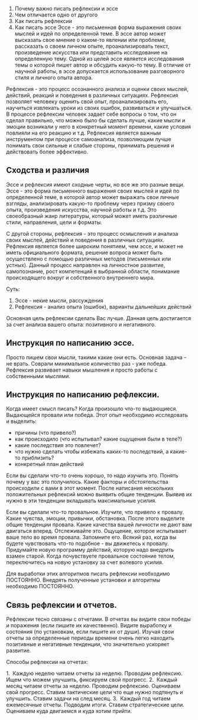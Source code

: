 1. Почему важно писать рефлексии и эссе
2. Чем отличается одно от другого
3. Как писать рефлексии 
4. Как писать эссе
Эссе - это письменная форма выражения своих мыслей и идей по определенной теме. В эссе автор может высказать свое мнение о каком-то явлении или проблеме, рассказать о своем личном опыте, проанализировать текст, произведение искусства или представить исследование на определенную тему. Одной из целей эссе является исследования темы о которой пишет автор и обсудить какую-то тему. В отличие от научной работы, в эссе допускается использование разговорного стиля и личного опыта автора.  

Рефлексия - это процесс осознанного анализа и оценки своих мыслей, действий, реакций и поведения в различных ситуациях. Рефлексия позволяет человеку оценить свой опыт, проанализировать его, научиться извлекать уроки из своих ошибок, развиваться и улучшаться. В процессе рефлексии человек задает себе вопросы о том, что он сделал правильно, что можно было бы сделать лучше, какие мысли и эмоции возникали у него в конкретный момент времени, какие условия повлияли на его реакцию и т.д. Рефлексия является важным инструментом при процессе самоанализа, позволяющим лучше понимать свои сильные и слабые стороны, принимать решения и действовать более эффективно.

## Сходства и различия

Эссе и рефлексия имеют сходные черты, но все же это разные вещи. Эссе - это форма письменного выражения своих мыслей и идей по определенной теме, в которой автор может выражать свои личные взгляды, анализировать какую-то проблему через призму своего опыта, произведения искусства, научной работы и т.д. Это своеобразный жанр литературы, который может иметь различные стили, направления, цели и форматы.  

С другой стороны, рефлексия - это процесс осмысления и анализа своих мыслей, действий и поведения в различных ситуациях. Рефлексия является более широким понятием, чем эссе, и может не иметь официального формата, решение вопроса может быть осуществлено с помощью различных методов (письменных или устных). Данный процесс направлен на личностное развитие, самопознание, рост компетенций в выбранной области, понимание происходящего вокруг и собственного внутреннего мира.

Суть:

1. Эссе - некие мысли, рассуждения
2. Рефлексия - анализ опыта (ошибок), варианты дальнейших действий  

Основная цель рефлексии сделать Вас лучше. Данная цель достигается за счет анализа вашего опыта: позитивного и негативного. 
## Инструкция по написанию эссе.

Просто пишем свои мысли, такими какие они есть. Основная задача - не врать. Соврали минимальное количество раз - уже победа. Рефлексия развивает навыки мышления и просто работы с собственными мыслями.  

## Инструкция по написанию рефлексии. 

Когда имеет смысл писать? Когда произошло что-то выдающиеся. Выдающейся провали или победа. Этот опыт необходимо исследовать и выделить:

- причины (что привело?)    
- как происходило (что испытывал? какие ощущения были в теле?)    
- какие последствия это повлечет?    
- что нужно сделать чтобы избежать каких-то последствий, а какие-то приблизить?    
- конкретный план действий  

Если вы сделали что-то очень хорошо, то надо изучить это. Понять почему у вас это получилось. Какие факторы и обстоятельства происходили с вами в этот момент. После написания нескольких положительных рефлексий можно выявить общие тенденции. Выявив их нужно в эти тенденции вкладывать максимальные усилия.

Если вы сделали что-то провальное. Изучите, что привело к провалу. Какие чувства, эмоции, привычки, обстановка. После этого выделите общие тенденции провала. Какие качества вашей личности не дают вам двигаться вперед. Отслеживайте это. Ощущение, которое испытывает ваше тело во время провала. Запомните его. Всякий раз, когда вы будете чувствовать что-то подобное - вы движетесь к провалу. Придумайте новую программу действий, которую надо внедрить взамен старой. Когда почувствуете провальное состояние телом, переключитесь на новую установку за счет волевого усилия.

Для выработки этих алгоритмов писать рефлексии необходимо ПОСТОЯННО. Внедрять полученные установки и алгоритмы необходимо ПОСТОЯННО.

## Связь рефлексии и отчетов.

Рефлексии тесно связаны с отчетами. В отчетах вы видите свои победы и поражения (если пишите их качественно). Видите выработку и состояния (по установкам, если пишите их от души). Изучая свои отчеты за определенные периоды времени очень легко находить позитивные и негативные тенденции, что значительно ускоряет развитие.

Способы рефлексии на отчетах:

1.  Каждую неделю читаем отчеты за неделю. Проводим рефлексию. Ищем что можем улучшить, фиксируем свой прогресс.
2.  Каждый месяц читаем отчеты за неделю. Проводим рефлексию. Оцениваем свой прогресс. Ставим тактические цели что еще нужно подтянуть и улучшить. Ставим задачи на след месяц.
3.  Каждый год читаем ежемесячные отчеты. Подводим итоги. Ставим стратегические цели. Оцениваем куда двигаемся и куда хотим прийти.